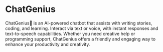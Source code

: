 # ChatGenius
ChatGenius🤖 is an AI-powered chatbot that assists with writing stories, coding, and learning. Interact via text or voice, with instant responses and text-to-speech capabilities. Whether you need creative help or programming support, ChatGenius offers a friendly and engaging way to enhance your productivity and creativity.

